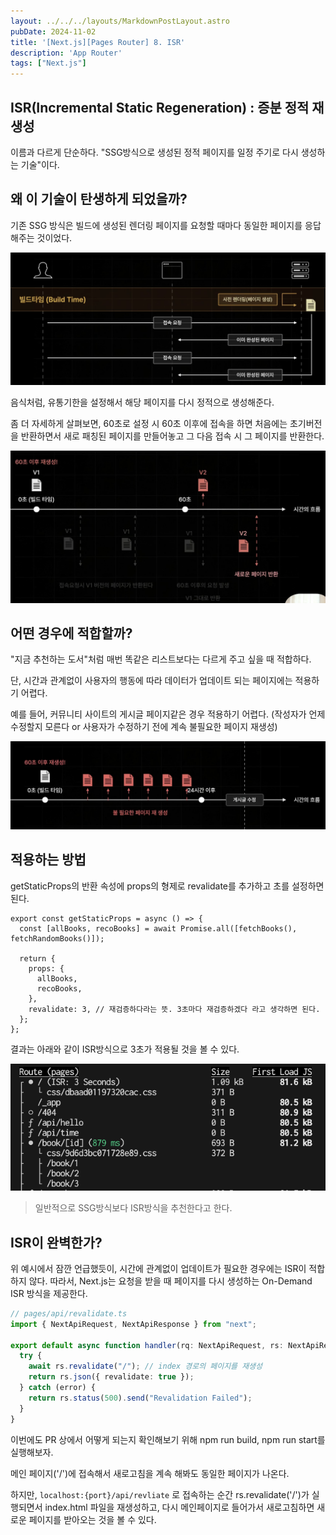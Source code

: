 ```yaml
---
layout: ../../../layouts/MarkdownPostLayout.astro
pubDate: 2024-11-02
title: '[Next.js][Pages Router] 8. ISR'
description: 'App Router'
tags: ["Next.js"]
---
```


## ISR(Incremental Static Regeneration) : 증분 정적 재생성

이름과 다르게 단순하다. "SSG방식으로 생성된 정적 페이지를 일정 주기로 다시 생성하는 기술"이다.



## 왜 이 기술이 탄생하게 되었을까?

기존 SSG 방식은 빌드에 생성된 렌더링 페이지를 요청할 때마다 동일한 페이지를 응답해주는 것이었다.

![image-20241102170320085](../images/image-20241102170320085.png)



음식처럼, 유통기한을 설정해서 해당 페이지를 다시 정적으로 생성해준다.

좀 더 자세하게 살펴보면, 60초로 설정 시 60초 이후에 접속을 하면 처음에는 초기버전을 반환하면서 새로 패칭된 페이지를 만들어놓고 그 다음 접속 시 그 페이지를 반환한다.

![image-20241102170443389](../images/image-20241102170443389.png)



## 어떤 경우에 적합할까?

"지금 추천하는 도서"처럼 매번 똑같은 리스트보다는 다르게 주고 싶을 때 적합하다.

단, 시간과 관계없이 사용자의 행동에 따라 데이터가 업데이트 되는 페이지에는 적용하기 어렵다.

예를 들어, 커뮤니티 사이트의 게시글 페이지같은 경우 적용하기 어렵다. (작성자가 언제 수정할지 모른다 or 사용자가 수정하기 전에 계속 불필요한 페이지 재생성)

![image-20241102215038978](../images/image-20241102215038978.png)



## 적용하는 방법

getStaticProps의 반환 속성에 props의 형제로 revalidate를 추가하고 초를 설정하면 된다.

```tsx
export const getStaticProps = async () => {
  const [allBooks, recoBooks] = await Promise.all([fetchBooks(), fetchRandomBooks()]);

  return {
    props: {
      allBooks,
      recoBooks,
    },
    revalidate: 3, // 재검증하다라는 뜻. 3초마다 재검증하겠다 라고 생각하면 된다.
  };
};
```



결과는 아래와 같이 ISR방식으로 3초가 적용될 것을 볼 수 있다.

![image-20241102170918946](../images/image-20241102170918946.png)



> 일반적으로 SSG방식보다 ISR방식을 추천한다고 한다.



## ISR이 완벽한가?

위 예시에서 잠깐 언급했듯이, 시간에 관계없이 업데이트가 필요한 경우에는 ISR이 적합하지 않다. 따라서, Next.js는 요청을 받을 때 페이지를 다시 생성하는 On-Demand ISR 방식을 제공한다.

```ts
// pages/api/revalidate.ts
import { NextApiRequest, NextApiResponse } from "next";

export default async function handler(rq: NextApiRequest, rs: NextApiResponse) {
  try {
    await rs.revalidate("/"); // index 경로의 페이지를 재생성
    return rs.json({ revalidate: true });
  } catch (error) {
    return rs.status(500).send("Revalidation Failed");
  }
}
```



이번에도 PR 상에서 어떻게 되는지 확인해보기 위해 npm run build, npm run start를 실행해보자.

메인 페이지('/')에 접속해서 새로고침을 계속 해봐도 동일한 페이지가 나온다.

하지만, `localhost:{port}/api/revliate` 로 접속하는 순간 rs.revalidate('/')가 실행되면서 index.html 파일을 재생성하고, 다시 메인페이지로 들어가서 새로고침하면 새로운 페이지를 받아오는 것을 볼 수 있다.

